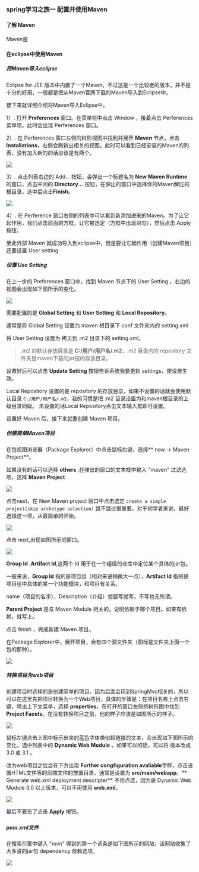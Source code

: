 ### spring学习之旅一 配置并使用Maven

#### 了解 Maven
Maven是

#### 在eclipse中使用Maven

##### 将Maven导入eclipse
Eclipse for JEE 版本中内置了一个Maven，不过这是一个比较老的版本，并不是十分的好用，一般都是把从Maven官网下载的Maven导入到Eclipse中。

接下来就详细介绍将Maven导入Eclipse中。

1）. 打开 **Preferences** 窗口。在菜单栏中点击 Window ，接着点击 Perferences 菜单项，此时会出现 Perferences 窗口。

2）. 在 Perferences 窗口左侧的树形视图中找到并展开 **Maven** 节点，点击 **Installations**，右侧会刷新出相关的视图。此时可以看到已经安装的Maven的列表，没有加入新的的话应该是有两个。

![](./img/maven01.png)

3）. 点击列表右边的 Add... 按钮，会弹出一个标题名为 **New Maven Runtime** 的窗口，点击中间的 **Directory...** 按钮，在弹出的窗口中选择你的Maven解压的根目录，选中后点击**Finish**。

![](./img/maven02.png)

4）. 在 Perference 窗口右侧的列表中可以看到新添加进来的Maven。为了让它起作用，我们点击前面的方框，让它被选定（方框中出现对勾），然后点击 Apply 按钮。

至此外部 Maven 就成功导入到eclipse中，但是要让它起作用（创建Maven项目）还要设置 User setting

##### 设置 Use Setting
在上一步的 Preferences 窗口中，找到 Maven 节点下的 User Setting ，右边的视图会出现如下图所示的变化。

![](./img/maven03.png)

需要配置的是 **Global Setting** 和 **User Setting** 和 **Local Repository**。

通常是将 Global Setting 设置为 maven 根目录下 conf 文件夹内的 setting.xml

将 User Setting 设置为 拷贝到 .m2 目录下的 setting.xml。

> .m2 的默认存放目录是 **C:/用户/用户名/.m2**，.m2 目录内的 repository 文件夹是maven下载的jar报的存放目录。

设置好后可以点击 **Update Setting** 按钮告诉系统我要更新 settings，使设置生效。

Local Repository 设置的是 repository 的存放目录，如果不设置的话就会使用默认目录 `C:/用户/用户名/.m2`，我的习惯是把 .m2 目录设置为和maven根目录的上级目录同级。
未设置的话Local Repository点击文本输入框即可设置。

设置好 Maven 后，接下来就要创建 Maven 项目。

##### 创建简单Maven项目

在包视图浏览器（Package Explorer）中点击鼠标右键，选择** new -> Maven Project**。

如果没有的话可以选择 **others** ,在弹出的窗口的文本框中输入 "maven" 过滤选项，选择 **Maven Project** 

![](./img/maven04-2.png)

点击next，在 New Maven project 窗口中点击选定 `create a simple project(skip archetype selection)` 跳不跳过很重要。对于初学者来说，最好选择这一项，从最简单的开始。

![](./img/maven06.png)

点击 next,出现如图所示的窗口。

![](./img/maven07.png)

**Group Id** ,**Artifact Id**,这两个 Id 用于在一个组级的仓库中定位某个具体的jar包。

一般来说，**Group Id** 指的是项目组（相对来说稍微大一点），**Artifact Id** 指的是项目组中具体的某一个功能模块，和项目有关系。

name（项目的名字），Description（介绍）想要写就写，不写也无所谓。

**Parent Project** 是与 Maven Module 相关的，说明依赖于哪个项目。如果有依赖，就写上。

点击 finish ，完成新建 Maven 项目。

在Package Explorer中，展开项目，会有四个源文件夹（图标是文件夹上面一个包的那种）。

![](./img/maven0.png)

##### 转换项目为web项目

创建项目时选择的是创建简单的项目，因为后面会用到SpringMvc相关的，所以可以在这里先把项目转换为一个Web项目，具体的步骤是：在项目名称上点击右键，唤出上下文菜单，选择 **properties**，在打开的窗口左侧的树形图中找到 **Project Facets**。在没有转换项目之前，他的样子应该是如图所示的样子。

![](./img/maven10.png)

鼠标左键点击上图中标示出来的蓝色字体类似超链接的文本，会出现如下图所示的变化，选中列表中的 **Dynamic Web Module** 。如果可以的话，可以将 版本改成 3.0 或 3.1 。

改为web项目之后会在下方出现 **Further congfiguration avaliable**字样，点击设置HTML文件等的前端文件的放置目录，通常是设置为 **src/main/webapp**。** Generate web.xml deployment descripter** 不用点选，因为是 Dynamic Web Module 3.0 以上版本，可以不用使用 **web.xml**。

![](./img/maven11.png)

最后不要忘了点击 **Apply** 按钮。

##### 

##### pom.xml文件

在搜索引擎中键入 "mvn" 得到的第一个词条是如下图所示的网站，该网站收集了大多说的jar包 dependency 依赖选项。

![](./img/mvn01.png)


